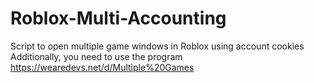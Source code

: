 # Roblox-Multi-Accounting
Script to open multiple game windows in Roblox using account cookies
Additionally, you need to use the program https://wearedevs.net/d/Multiple%20Games
